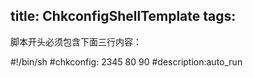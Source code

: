 title: ChkconfigShellTemplate
tags:
---


脚本开头必须包含下面三行内容：

#!/bin/sh
#chkconfig: 2345 80 90
#description:auto_run